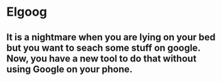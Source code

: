# Elgoog
## It is a nightmare when you are lying on your bed but you want to seach some stuff on google. Now, you have a new tool to do that without using Google on your phone.
